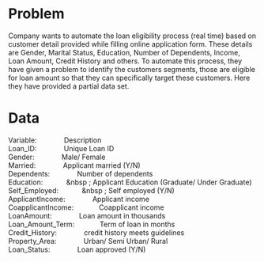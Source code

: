 # Problem

Company wants to automate the loan eligibility process (real time) based on customer detail provided while filling online application form. These details are Gender, Marital Status, Education, Number of Dependents, Income, Loan Amount, Credit History and others. To automate this process, they have given a problem to identify the customers segments, those are eligible for loan amount so that they can specifically target these customers. Here they have provided a partial data set.

# Data

Variable:      &nbsp;&nbsp;&nbsp;&nbsp;&nbsp;&nbsp;&nbsp;&nbsp;&nbsp;&nbsp;&nbsp;&nbsp;    Description  
Loan_ID:      &nbsp;&nbsp;&nbsp;&nbsp;&nbsp;&nbsp;&nbsp;&nbsp;&nbsp;&nbsp;&nbsp;&nbsp;     Unique Loan ID  
Gender:        &nbsp;&nbsp;&nbsp;&nbsp;&nbsp;&nbsp;&nbsp;&nbsp;&nbsp;&nbsp;&nbsp;&nbsp;    Male/ Female  
Married:        &nbsp;&nbsp;&nbsp;&nbsp;&nbsp;&nbsp;&nbsp;&nbsp;&nbsp;&nbsp;&nbsp;&nbsp;   Applicant married (Y/N)  
Dependents:     &nbsp;&nbsp;&nbsp;&nbsp;&nbsp;&nbsp;&nbsp;&nbsp;&nbsp;&nbsp;&nbsp;&nbsp;   Number of dependents  
Education:      &nbsp;&nbsp;&nbsp;&nbsp;&nbsp;&nbsp;&nbsp;&nbsp;&nbsp;&nbsp;&nbsp;&nbsp ;  Applicant Education (Graduate/ Under Graduate)  
Self_Employed:   &nbsp;&nbsp;&nbsp;&nbsp;&nbsp;&nbsp;&nbsp;&nbsp;&nbsp;&nbsp;&nbsp;&nbsp ; Self employed (Y/N)  
ApplicantIncome: &nbsp;&nbsp;&nbsp;&nbsp;&nbsp;&nbsp;&nbsp;&nbsp;&nbsp;&nbsp;&nbsp;&nbsp;  Applicant income  
CoapplicantIncome:&nbsp;&nbsp;&nbsp;&nbsp;&nbsp;&nbsp;&nbsp;&nbsp;&nbsp;&nbsp;&nbsp;&nbsp; Coapplicant income  
LoanAmount:    &nbsp;&nbsp;&nbsp;&nbsp;&nbsp;&nbsp;&nbsp;&nbsp;&nbsp;&nbsp;&nbsp;&nbsp;    Loan amount in thousands  
Loan_Amount_Term:&nbsp;&nbsp;&nbsp;&nbsp;&nbsp;&nbsp;&nbsp;&nbsp;&nbsp;&nbsp;&nbsp;&nbsp;  Term of loan in months  
Credit_History:  &nbsp;&nbsp;&nbsp;&nbsp;&nbsp;&nbsp;&nbsp;&nbsp;&nbsp;&nbsp;&nbsp;&nbsp;  credit history meets guidelines  
Property_Area:   &nbsp;&nbsp;&nbsp;&nbsp;&nbsp;&nbsp;&nbsp;&nbsp;&nbsp;&nbsp;&nbsp;&nbsp;  Urban/ Semi Urban/ Rural  
Loan_Status:   &nbsp;&nbsp;&nbsp;&nbsp;&nbsp;&nbsp;&nbsp;&nbsp;&nbsp;&nbsp;&nbsp;&nbsp;    Loan approved (Y/N)  

